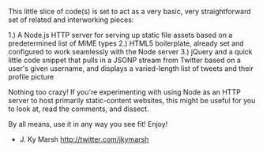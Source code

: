 This little slice of code(s) is set to act as a very basic, very straightforward set of related and interworking pieces:

1.) A Node.js HTTP server for serving up static file assets based on a predetermined list of MIME types
2.) HTML5 boilerplate, already set and configured to work seamlessly with the Node server
3.) jQuery and a quick little code snippet that pulls in a JSONP stream from Twitter based on a user's given username, and displays a varied-length list of tweets and their profile picture

Nothing too crazy! If you're experimenting with using Node as an HTTP server to host primarily static-content websites, this might be useful for you to look at, read the comments, and dissect.

By all means, use it in any way you see fit! Enjoy!

- J. Ky Marsh
http://twitter.com/jkymarsh